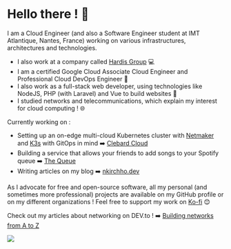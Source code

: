 # Hello there ! :wave:

I am a Cloud Engineer (and also a Software Engineer student at IMT Atlantique, Nantes, France) working on various infrastructures, architectures and technologies. 

- I also work at a company called [Hardis Group](https://hardis-group.com) :computer:
- I am a certified Google Cloud Associate Cloud Engineer and Professional Cloud DevOps Engineer :wrench:
- I also work as a full-stack web developer, using technologies like NodeJS, PHP (with Laravel) and Vue to build websites :construction:
- I studied networks and telecommunications, which explain my interest for cloud computing ! :globe_with_meridians:

Currently working on :

- Setting up an on-edge multi-cloud Kubernetes cluster with [Netmaker](https://github.com/gravitl/netmaker) and [K3s](https://k3s.io) with GitOps in mind :arrow_right: [Clebard Cloud](https://clebard.cloud)
- Building a service that allows your friends to add songs to your Spotify queue :arrow_right: [The Queue](https://github.com/the-queue)
- Writing articles on my blog :arrow_right: [nkirchho.dev](https://nkirchho.dev)

As I advocate for free and open-source software, all my personal (and sometimes more professional) projects are available on my GitHub profile or on my different organizations ! Feel free to support my work on [Ko-fi](https://ko-fi.com/nkirchho) :blush:

Check out my articles about networking on DEV.to ! :arrow_right: [Building networks from A to Z](https://dev.to/nkirchhoffer/building-networks-from-a-to-z-part-i-the-basics-bjd)

<!-- START SECTION: views -->
![](https://hit.yhype.me/github/profile?user_id=42067072)
<!-- STOP SECTION: views -->

